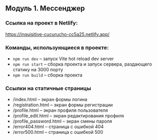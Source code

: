 ## Модуль 1. Мессенджер

### Ссылка на проект в Netlify:
https://inquisitive-cucurucho-cc5a25.netlify.app/

### Команды, использующиеся в проекте:
- `npm run dev` – запуск Vite hot reload dev server
- `npm run start` – сборка проекта и запуск сервера, раздающего статику на 3000 порту
- `npm run build` – сборка проекта

### Ссылки на статичные страницы
- /index.html – экран формы логина
- /registration.html – экран формы регистрации
- /profile.html – экран профиля пользователя
- /profile_edit.html – экран редактирования профиля
- /profile_password.html – экран смены пароля
- /error404.html – страница с ошибкой 404
- /error500.html – страница с ошибкой 500
